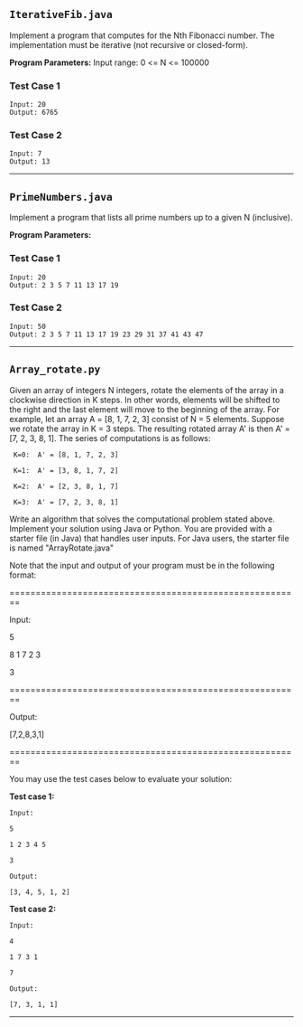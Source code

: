 ## `IterativeFib.java`
Implement a program that computes for the Nth Fibonacci number. The implementation must be iterative (not recursive or closed-form). 

**Program Parameters:**
Input range: 0 <= N <= 100000

### Test Case 1
```
Input: 20
Output: 6765
```
### Test Case 2
```
Input: 7
Output: 13
```

-------------------------
## `PrimeNumbers.java`
Implement a program that lists all prime numbers up to a given N (inclusive). 

**Program Parameters:**

### Test Case 1
```
Input: 20
Output: 2 3 5 7 11 13 17 19
```
### Test Case 2
```
Input: 50
Output: 2 3 5 7 11 13 17 19 23 29 31 37 41 43 47
```

------------------
## `Array_rotate.py`
Given an array of integers N integers, rotate the elements of the array in a clockwise direction in K steps. In other words, elements will be shifted to the right and the last element will move to the beginning of the array. For example, let an array A = [8, 1, 7, 2, 3] consist of N = 5 elements. Suppose we rotate the array in K = 3 steps. The resulting rotated array A' is then A' = [7, 2, 3, 8, 1]. The series of computations is as follows:

     K=0:  A' = [8, 1, 7, 2, 3]

     K=1:  A' = [3, 8, 1, 7, 2]

     K=2:  A' = [2, 3, 8, 1, 7]

     K=3:  A' = [7, 2, 3, 8, 1]

Write an algorithm that solves the computational problem stated above. Implement your solution using Java or Python. You are provided with a starter file (in Java) that handles user inputs. For Java users, the starter file is named "ArrayRotate.java" 

Note that the input and output of your program must be in the following format:

========================================================

Input:

5                                  

8 1 7 2 3                          

3                                  

========================================================

Output:

[7,2,8,3,1]


========================================================

You may use the test cases below to evaluate your solution:

**Test case 1:**
```
Input:

5

1 2 3 4 5

3

Output:

[3, 4, 5, 1, 2]
```
**Test case 2:**
```
Input:

4

1 7 3 1

7

Output:

[7, 3, 1, 1]
```

-------------------
